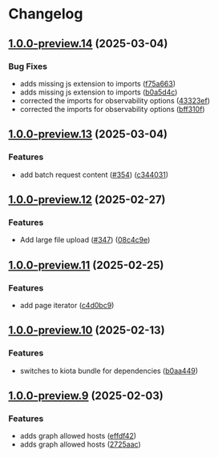 # Changelog

## [1.0.0-preview.14](https://github.com/microsoftgraph/msgraph-sdk-typescript-core/compare/v1.0.0-preview.13...v1.0.0-preview.14) (2025-03-04)


### Bug Fixes

* adds missing js extension to imports ([f75a663](https://github.com/microsoftgraph/msgraph-sdk-typescript-core/commit/f75a6638a065939f29305a5b315ef1c1838e00cf))
* adds missing js extension to imports ([b0a5d4c](https://github.com/microsoftgraph/msgraph-sdk-typescript-core/commit/b0a5d4c4722eb7001cc338f22db75e1d034e8fe3))
* corrected the imports for observability options ([43323ef](https://github.com/microsoftgraph/msgraph-sdk-typescript-core/commit/43323efcb63028e51255167d4b12919581e53d87))
* corrected the imports for observability options ([bff310f](https://github.com/microsoftgraph/msgraph-sdk-typescript-core/commit/bff310ff2db464af4dfe213c47501c5f192878d8))

## [1.0.0-preview.13](https://github.com/microsoftgraph/msgraph-sdk-typescript-core/compare/v1.0.0-preview.12...v1.0.0-preview.13) (2025-03-04)


### Features

* add batch request content ([#354](https://github.com/microsoftgraph/msgraph-sdk-typescript-core/issues/354)) ([c344031](https://github.com/microsoftgraph/msgraph-sdk-typescript-core/commit/c344031d35c79b8026f54c6c731409e6097ce2db))

## [1.0.0-preview.12](https://github.com/microsoftgraph/msgraph-sdk-typescript-core/compare/v1.0.0-preview.11...v1.0.0-preview.12) (2025-02-27)


### Features

* Add large file upload ([#347](https://github.com/microsoftgraph/msgraph-sdk-typescript-core/issues/347)) ([08c4c9e](https://github.com/microsoftgraph/msgraph-sdk-typescript-core/commit/08c4c9e34edaaf497d8cc2983fa60d89dd5fd86a))

## [1.0.0-preview.11](https://github.com/microsoftgraph/msgraph-sdk-typescript-core/compare/v1.0.0-preview.10...v1.0.0-preview.11) (2025-02-25)


### Features

* add page iterator ([c4d0bc9](https://github.com/microsoftgraph/msgraph-sdk-typescript-core/commit/c4d0bc9ddf9a02aa8ad8c75ef0e2b92380ca0e7e))

## [1.0.0-preview.10](https://github.com/microsoftgraph/msgraph-sdk-typescript-core/compare/v1.0.0-preview.9...v1.0.0-preview.10) (2025-02-13)


### Features

* switches to kiota bundle for dependencies ([b0aa449](https://github.com/microsoftgraph/msgraph-sdk-typescript-core/commit/b0aa4499ba8de809580faaf0e535e468b5503d57))

## [1.0.0-preview.9](https://github.com/microsoftgraph/msgraph-sdk-typescript-core/compare/v1.0.0-preview.8...v1.0.0-preview.9) (2025-02-03)


### Features

* adds graph allowed hosts ([effdf42](https://github.com/microsoftgraph/msgraph-sdk-typescript-core/commit/effdf424ebf378a881a5d6ccfff76416fb4e390b))
* adds graph allowed hosts ([2725aac](https://github.com/microsoftgraph/msgraph-sdk-typescript-core/commit/2725aace6a5d4ff713e2a8bf213e7e22f985dcde))
